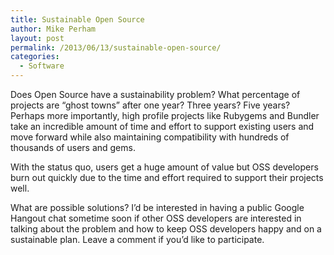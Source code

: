 ```yaml
---
title: Sustainable Open Source
author: Mike Perham
layout: post
permalink: /2013/06/13/sustainable-open-source/
categories:
  - Software
---
```

Does Open Source have a sustainability problem? What percentage of projects are &#8220;ghost towns&#8221; after one year? Three years? Five years? Perhaps more importantly, high profile projects like Rubygems and Bundler take an incredible amount of time and effort to support existing users and move forward while also maintaining compatibility with hundreds of thousands of users and gems.

With the status quo, users get a huge amount of value but OSS developers burn out quickly due to the time and effort required to support their projects well.

What are possible solutions? I&#8217;d be interested in having a public Google Hangout chat sometime soon if other OSS developers are interested in talking about the problem and how to keep OSS developers happy and on a sustainable plan. Leave a comment if you&#8217;d like to participate.